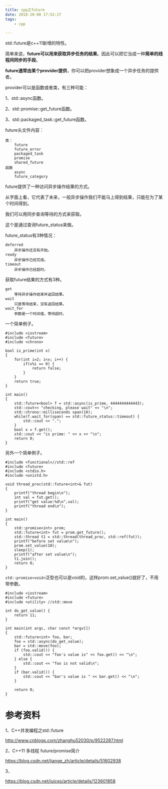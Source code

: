 ```yaml
---
title: cpp之future
date: 2018-10-08 17:52:17
tags:
	- cpp

---
```




std::future是c++11新增的特性。

简单来说，**future可以用来获取异步任务的结果**。因此可以把它当成一种**简单的线程间同步的手段**。

**future通常由某个provider提供**，你可以把provider想象成一个异步任务的提供者。

provider可以是函数或者类，有三种可能：

1、std::async函数。

2、std::promise::get_future函数。

3、std::packaged_task::get_future函数。

future头文件内容：

```
类：
	future
	future_error
	packaged_task
	promise
	shared_future
函数
	async
	future_category
```

future提供了一种访问异步操作结果的方式。

从字面上看，它代表了未来，一般异步操作我们不能马上得到结果，只能在为了某个时间得到。

我们可以用同步查询等待的方式来获取。

这个是通过查询future_status来做。

future_status有3种情况：

```
deferred
	异步操作还没有开始。
ready
	异步操作已经完成。
timeout
	异步操作已经超时。
```

获取future结果的方式有3种。

```
get
	等待异步操作结束并返回结果。
wait
	只是等待结束，没有返回结果。
wait_for
	参数是一个时间值，等待超时。
```



一个简单例子。

```
#include <iostream>
#include <future>
#include <chrono>

bool is_prime(int x)
{
	for(int i=2; i<x; i++) {
		if(x%i == 0) {
			return false;
		}
	}
	return true;
}

int main()
{
	std::future<bool> f = std::async(is_prime, 4444444444443);
	std::cout<< "checking, please wait" << "\n";
	std::chrono::milliseconds span(10);
	while(f.wait_for(span) == std::future_status::timeout) {
		std::cout << ".";
	}
	bool x = f.get();
	std::cout << "is prime: " << x << "\n";
	return 0;
}
```

另外一个简单例子。

```
#include <functional>//std::ref
#include <future>
#include <stdio.h>
#include <unistd.h>

void thread_proc(std::future<int>& fut)
{
    printf("thread begin\n");
    int val = fut.get();
    printf("get value:%d\n",val);
    printf("thread end\n");
}

int main()
{
    std::promise<int> prom;
    std::future<int> fut = prom.get_future();
    std::thread t1 = std::thread(thread_proc, std::ref(fut));
    printf("before set value\n");
    prom.set_value(10);
    sleep(1);
    printf("after set value\n");
    t1.join();
    return 0;
}
```

`std::promise<void>`泛型也可以是void的，这样prom.set_value()就好了，不用带参数。



```
#include <iostream>
#include <future>
#include <utility> //std::move

int do_get_value() {
    return 11;
}

int main(int argc, char const *argv[])
{
    std::future<int> foo, bar;
    foo = std::async(do_get_value);
    bar = std::move(foo);
    if (foo.valid()) {
        std::cout << "foo's value is" << foo.get() << "\n";
    } else {
        std::cout << "foo is not valid\n";
    }
    if (bar.valid()) {
        std::cout << "bar's value is " << bar.get() << "\n";
    }

    return 0;
}

```



# 参考资料

1、C++并发编程之std::future

http://www.cnblogs.com/zhanghu52030/p/9522287.html

2、C++11 多线程 future/promise简介

https://blog.csdn.net/jiange_zh/article/details/51602938

3、

https://blog.csdn.net/iuices/article/details/123601858
